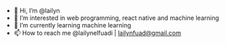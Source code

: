 - 👋 Hi, I’m @lailyn
- 👀 I’m interested in web programming, react native and machine learning
- 🌱 I’m currently learning machine learning
- 📫 How to reach me @lailynelfuadi | lailynfuad@gmail.com

<!---
lailyn/lailyn is a ✨ special ✨ repository because its `README.md` (this file) appears on your GitHub profile.
You can click the Preview link to take a look at your changes.
--->
